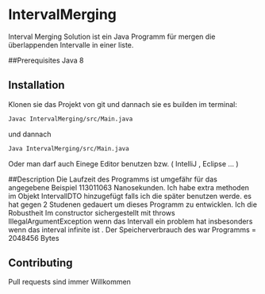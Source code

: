 # IntervalMerging
Interval Merging Solution ist ein Java Programm für mergen die überlappenden Intervalle  in einer liste.

##Prerequisites
Java 8

## Installation
Klonen sie das Projekt von git und dannach sie es builden im terminal:
```bash
Javac IntervalMerging/src/Main.java
```
und dannach
```bash
Java IntervalMerging/src/Main.java
```
Oder man darf auch Einege Editor benutzen bzw. ( IntelliJ , Eclipse ... )

##Description
Die Laufzeit des Programms ist umgefähr für das angegebene Beispiel 113011063 Nanosekunden.
Ich habe extra methoden im Objekt IntervallDTO hinzugefügt falls ich die später benutzen werde.
es hat gegen 2 Studenen gedauert um dieses Programm zu entwicklen.
Ich die Robustheit Im constructor sichergestellt mit throws IllegalArgumentException wenn das Intervall ein problem hat
insbesonders wenn das interval infinite ist .
Der Speicherverbrauch des war Programms = 2048456 Bytes



## Contributing
Pull requests sind  immer Willkommen
